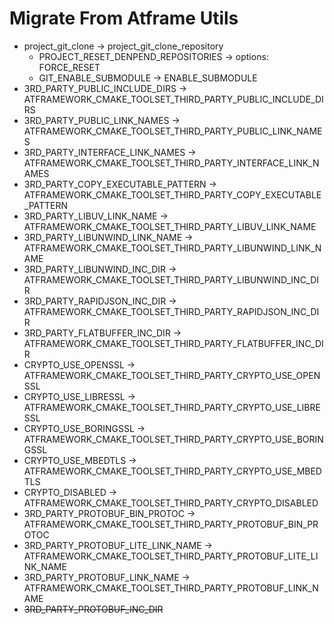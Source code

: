 # Migrate From Atframe Utils

+ project_git_clone -> project_git_clone_repository
  + PROJECT_RESET_DENPEND_REPOSITORIES  ->  options: FORCE_RESET
  + GIT_ENABLE_SUBMODULE -> ENABLE_SUBMODULE
+ 3RD_PARTY_PUBLIC_INCLUDE_DIRS -> ATFRAMEWORK_CMAKE_TOOLSET_THIRD_PARTY_PUBLIC_INCLUDE_DIRS
+ 3RD_PARTY_PUBLIC_LINK_NAMES -> ATFRAMEWORK_CMAKE_TOOLSET_THIRD_PARTY_PUBLIC_LINK_NAMES
+ 3RD_PARTY_INTERFACE_LINK_NAMES -> ATFRAMEWORK_CMAKE_TOOLSET_THIRD_PARTY_INTERFACE_LINK_NAMES
+ 3RD_PARTY_COPY_EXECUTABLE_PATTERN -> ATFRAMEWORK_CMAKE_TOOLSET_THIRD_PARTY_COPY_EXECUTABLE_PATTERN
+ 3RD_PARTY_LIBUV_LINK_NAME -> ATFRAMEWORK_CMAKE_TOOLSET_THIRD_PARTY_LIBUV_LINK_NAME
+ 3RD_PARTY_LIBUNWIND_LINK_NAME -> ATFRAMEWORK_CMAKE_TOOLSET_THIRD_PARTY_LIBUNWIND_LINK_NAME
+ 3RD_PARTY_LIBUNWIND_INC_DIR -> ATFRAMEWORK_CMAKE_TOOLSET_THIRD_PARTY_LIBUNWIND_INC_DIR
+ 3RD_PARTY_RAPIDJSON_INC_DIR -> ATFRAMEWORK_CMAKE_TOOLSET_THIRD_PARTY_RAPIDJSON_INC_DIR
+ 3RD_PARTY_FLATBUFFER_INC_DIR -> ATFRAMEWORK_CMAKE_TOOLSET_THIRD_PARTY_FLATBUFFER_INC_DIR
+ CRYPTO_USE_OPENSSL -> ATFRAMEWORK_CMAKE_TOOLSET_THIRD_PARTY_CRYPTO_USE_OPENSSL
+ CRYPTO_USE_LIBRESSL -> ATFRAMEWORK_CMAKE_TOOLSET_THIRD_PARTY_CRYPTO_USE_LIBRESSL
+ CRYPTO_USE_BORINGSSL -> ATFRAMEWORK_CMAKE_TOOLSET_THIRD_PARTY_CRYPTO_USE_BORINGSSL
+ CRYPTO_USE_MBEDTLS -> ATFRAMEWORK_CMAKE_TOOLSET_THIRD_PARTY_CRYPTO_USE_MBEDTLS
+ CRYPTO_DISABLED -> ATFRAMEWORK_CMAKE_TOOLSET_THIRD_PARTY_CRYPTO_DISABLED
+ 3RD_PARTY_PROTOBUF_BIN_PROTOC -> ATFRAMEWORK_CMAKE_TOOLSET_THIRD_PARTY_PROTOBUF_BIN_PROTOC
+ 3RD_PARTY_PROTOBUF_LITE_LINK_NAME -> ATFRAMEWORK_CMAKE_TOOLSET_THIRD_PARTY_PROTOBUF_LITE_LINK_NAME
+ 3RD_PARTY_PROTOBUF_LINK_NAME -> ATFRAMEWORK_CMAKE_TOOLSET_THIRD_PARTY_PROTOBUF_LINK_NAME
+ ~~3RD_PARTY_PROTOBUF_INC_DIR~~
